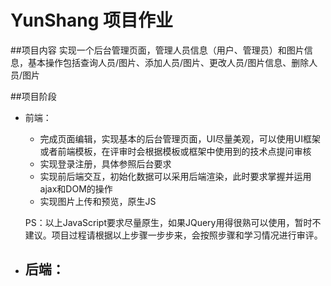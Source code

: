 # YunShang 项目作业
##项目内容
实现一个后台管理页面，管理人员信息（用户、管理员）和图片信息，基本操作包括查询人员/图片、添加人员/图片、更改人员/图片信息、删除人员/图片

##项目阶段
* 前端：
	- 完成页面编辑，实现基本的后台管理页面，UI尽量美观，可以使用UI框架或者前端模板，在评审时会根据模板或框架中使用到的技术点提问审核
	- 实现登录注册，具体参照后台要求
	- 实现前后端交互，初始化数据可以采用后端渲染，此时要求掌握并运用ajax和DOM的操作
	- 实现图片上传和预览，原生JS

  PS：以上JavaScript要求尽量原生，如果JQuery用得很熟可以使用，暂时不建议。项目过程请根据以上步骤一步步来，会按照步骤和学习情况进行审评。
  
* 后端：
	- 
